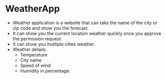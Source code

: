 # WeatherApp

- Weather application is a website that can take the name of the city or zip code and show you the forecast.
- It can show you the current location weather quickly once you approve the permission  request.
- It can show  you multiple  cities weather.
- Weather details: 
    - Temperature
    - City name
    - Speed of wind
    - Humidity in percentage.

